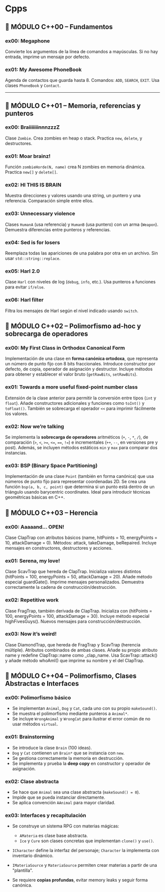 # Cpps

## 🧱 MÓDULO C++00 – Fundamentos

### ex00: **Megaphone**

Convierte los argumentos de la línea de comandos a mayúsculas. Si no hay entrada, imprime un mensaje por defecto.

### ex01: **My Awesome PhoneBook**

Agenda de contactos que guarda hasta 8. Comandos: `ADD`, `SEARCH`, `EXIT`. Usa clases `PhoneBook` y `Contact`.

---

## 🧠 MÓDULO C++01 – Memoria, referencias y punteros

### ex00: **BraiiiiiiinnnzzzZ**

Clase `Zombie`. Crea zombies en heap o stack. Practica `new`, `delete`, y destructores.

### ex01: **Moar brainz!**

Función `zombieHorde(N, name)` crea N zombies en memoria dinámica. Practica `new[]` y `delete[]`.

### ex02: **HI THIS IS BRAIN**

Muestra direcciones y valores usando una string, un puntero y una referencia. Comparación simple entre ellos.

### ex03: **Unnecessary violence**

Clases `HumanA` (usa referencia) y `HumanB` (usa puntero) con un arma (`Weapon`). Demuestra diferencias entre punteros y referencias.

### ex04: **Sed is for losers**

Reemplaza todas las apariciones de una palabra por otra en un archivo. Sin usar `std::string::replace`.

### ex05: **Harl 2.0**

Clase `Harl` con niveles de log (`debug`, `info`, etc.). Usa punteros a funciones para evitar `if/else`.

### ex06: **Harl filter**

Filtra los mensajes de Harl según el nivel indicado usando `switch`.

## 🧮 MÓDULO C++02 – Polimorfismo ad-hoc y sobrecarga de operadores

### ex00: **My First Class in Orthodox Canonical Form**

Implementación de una clase en **forma canónica ortodoxa**, que representa un número de punto fijo con 8 bits fraccionales. Introduce constructor por defecto, de copia, operador de asignación y destructor. Incluye métodos para obtener y establecer el valor bruto (`getRawBits`, `setRawBits`).

### ex01: **Towards a more useful fixed-point number class**

Extensión de la clase anterior para permitir la conversión entre tipos (`int` y `float`). Añade constructores adicionales y funciones como `toInt()` y `toFloat()`. También se sobrecarga el operador `<<` para imprimir fácilmente los valores.

### ex02: **Now we’re talking**

Se implementa la **sobrecarga de operadores** aritméticos (`+`, `-`, `*`, `/`), de comparación (`>`, `<`, `>=`, `<=`, `==`, `!=`) e incrementales (`++`, `--`, en versiones pre y post). Además, se incluyen métodos estáticos `min` y `max` para comparar dos instancias.

### ex03: **BSP (Binary Space Partitioning)**

Implementación de una clase `Point` (también en forma canónica) que usa números de punto fijo para representar coordenadas 2D. Se crea una función `bsp(a, b, c, point)` que determina si un punto está dentro de un triángulo usando barycentric coordinates. Ideal para introducir técnicas geométricas básicas en C++.


## 🧬 MÓDULO C++03 – Herencia

### ex00: Aaaaand... OPEN!

Clase ClapTrap con atributos básicos (name, hitPoints = 10, energyPoints = 10, attackDamage = 0). Métodos: attack, takeDamage, beRepaired. Incluye mensajes en constructores, destructores y acciones.

### ex01: Serena, my love!

Clase ScavTrap que hereda de ClapTrap. Inicializa valores distintos (hitPoints = 100, energyPoints = 50, attackDamage = 20). Añade método especial guardGate(). Imprime mensajes personalizados. Demuestra correctamente la cadena de construcción/destrucción.

### ex02: Repetitive work

Clase FragTrap, también derivada de ClapTrap. Inicializa con (hitPoints = 100, energyPoints = 100, attackDamage = 30). Incluye método especial highFivesGuys(). Nuevos mensajes para construcción/destrucción.

### ex03: Now it’s weird!

Clase DiamondTrap, que hereda de FragTrap y ScavTrap (herencia múltiple). Atributos combinados de ambas clases. Añade su propio atributo name y redefine ClapTrap::name como <name>_clap_name. Usa ScavTrap::attack() y añade método whoAmI() que imprime su nombre y el del ClapTrap.

## 🧠 MÓDULO C++04 – Polimorfismo, Clases Abstractas e Interfaces

### ex00: Polimorfismo básico

* Se implementan `Animal`, `Dog` y `Cat`, cada uno con su propio `makeSound()`.
* Se muestra el polimorfismo mediante punteros a `Animal*`.
* Se incluye `WrongAnimal` y `WrongCat` para ilustrar el error común de no usar métodos `virtual`.

### ex01: Brainstorming

* Se introduce la clase `Brain` (100 ideas).
* `Dog` y `Cat` contienen un `Brain*` que se instancia con `new`.
* Se gestiona correctamente la memoria en destrucción.
* Se implementa y prueba la **deep copy** en constructor y operador de asignación.

### ex02: Clase abstracta

* Se hace que `Animal` sea una clase abstracta (`makeSound() = 0`).
* Impide que se pueda instanciar directamente.
* Se aplica convención `AAnimal` para mayor claridad.

### ex03: Interfaces y recapitulación

* Se construye un sistema RPG con materias mágicas:

  * `AMateria` es clase base abstracta.
  * `Ice` y `Cure` son clases concretas que implementan `clone()` y `use()`.
* `ICharacter` define la interfaz del personaje; `Character` la implementa con inventario dinámico.
* `IMateriaSource` y `MateriaSource` permiten crear materias a partir de una "plantilla".
* Se requiere **copias profundas**, evitar memory leaks y seguir forma canónica.
